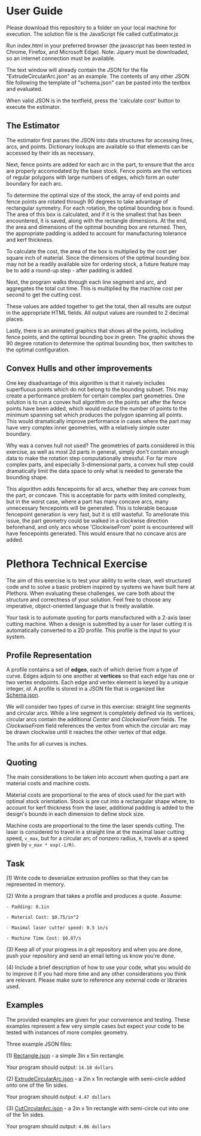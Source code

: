 User Guide
===

Please download this repository to a folder on your local machine for execution. The solution file is the JavaScript file called cutEstimator.js

Run index.html in your preferred browser (the javascript has been tested in Chrome, Firefox, and Microsoft Edge). Note: Jquery must be downloaded, so an internet connection must be available.

The text window will already contain the JSON for the file "ExtrudeCircularArc.json" as an example. The contents of any other JSON file following the template of "schema.json" can be pasted into the textbox and evaluated.

When valid JSON is in the textfield, press the 'calculate cost' button to execute the estimator.

The Estimator
---

The estimator first parses the JSON into data structures for accessing lines, arcs, and points. Dictionary lookups are available so that elements can be accessed by their ids as necessary.

Next, fence points are added for each arc in the part, to ensure that the arcs are properly accomodated by the base stock. Fence points are the vertices of regular polygons with large numbers of edges, which form an outer boundary for each arc. 

To determine the optimal size of the stock, the array of end points and fence points are rotated through 90 degrees to take advantage of rectangular symmetry. For each rotation, the optimal bounding box is found. The area of this box is calculated, and if it is the smallest that has been encountered, it is saved, along with the rectangle dimensions. At the end, the area and dimensions of the optimal bounding box are returned. Then, the appropriate padding is added to account for manufacturing tolerance and kerf thickness.

To calculate the cost, the area of the box is multiplied by the cost per square inch of material. Since the dimensions of the optimal bounding box may not be a readily available size for ordering stock, a future feature may be to add a round-up step - after padding is added.

Next, the program walks through each line segment and arc, and aggregates the total cut time. This is multiplied by the machine cost per second to get the cutting cost.

These values are added together to get the total, then all results are output in the appropriate HTML fields. All output values are rounded to 2 decimal places.

Lastly, there is an animated graphics that shows all the points, including fence points, and the optimal bounding box in green. The graphic shows the 90 degree rotation to determine the optimal bounding box, then switches to the optimal configuration.

Convex Hulls and other improvements
---

One key disadvantage of this algorithm is that it naively includes superfluous points which do not belong to the bounding subset. This may create a performance problem for certain complex part geometries. One solution is to run a convex hull algorithm on the points set after the fence points have been added, which would reduce the number of points to the minimum spanning set which produces the polygon spanning all points. This would dramatically improve performance in cases where the part may have very complex inner geometries, with a relatively simple outer boundary.

Why was a convex hull not used? The geometries of parts considered in this exercise, as well as most 2d parts in general, simply don't contain enough data to make the rotation step computationally stressful. For far more complex parts, and especially 3-dimensional parts, a convex hull step could dramatically limit the data space to only what is needed to generate the bounding shape.

This algorithm adds fencepoints for all arcs, whether they are convex from the part, or concave. This is acceptable for parts with limited complexity, but in the worst case, where a part has many concave arcs, many unnecessary fencepoints will be generated. This is tolerable because fencepoint generation is very fast, but it is still wasteful. To ameliorate this issue, the part geometry could be walked in a clockwise direction beforehand, and only arcs whose 'ClockwiseFrom' point is encountered will have fencepoints generated. This would ensure that no concave arcs are added.

Plethora Technical Exercise
===

The aim of this exercise is to test your ability to write clean, well structured code and to solve a basic problem inspired by systems we have built here at Plethora. When evaluating these challenges, we care both about the structure and correctness of your solution. Feel free to choose any imperative, object-oriented language that is freely available.
 
Your task is to automate quoting for parts manufactured with a 2-axis laser cutting machine. When a design is submitted by a user for laser cutting it is automatically converted to a 2D profile. This profile is the input to your system.

Profile Representation
---

A profile contains a set of **edges**, each of which derive from a type of curve. Edges adjoin to one another at **vertices** so that each edge has one or two vertex endpoints. Each edge and vertex element is keyed by a unique integer, *id*. A profile is stored in a JSON file that is organized like [Schema.json](https://gist.github.com/mrivlin/4bd6f29bedaec07b8e36#file-schema-json).
 
We will consider two types of curve in this exercise: straight line segments and circular arcs. While a line segment is completely defined via its vertices, circular arcs contain the additional *Center* and *ClockwiseFrom* fields. The *ClockwiseFrom* field references the vertex from which the circular arc may be drawn clockwise until it reaches the other vertex of that edge.
 
The units for all curves is inches.

Quoting
---

The main considerations to be taken into account when quoting a part are material costs and machine costs.  
 
Material costs are proportional to the area of stock used for the part with optimal stock orientation. Stock is pre cut into a rectangular shape where, to account for kerf thickness from the laser, additional padding is added to the design's bounds in each dimension to define stock size. 
 
Machine costs are proportional to the time the laser spends cutting. The laser is considered to travel in a straight line at the maximal laser cutting speed, `v_max`, but for a circular arc of nonzero radius, `R`, travels at a speed given by `v_max * exp(-1/R)`.

Task
---

  (1) Write code to deserialize extrusion profiles so that they can be represented in memory.
  
  (2) Write a program that takes a profile and produces a quote. Assume:
  
    - Padding: 0.1in
    
    - Material Cost: $0.75/in^2
    
    - Maximal laser cutter speed: 0.5 in/s
    
    - Machine Time Cost: $0.07/s
  
  (3) Keep all of your progress in a git repository and when you are done, push your repository and send an email letting us know you're done.
  
  (4) Include a brief description of how to use your code, what you would do to improve it if you had more time and any other considerations you think are relevant. Please make sure to reference any external code or libraries used.

Examples
---

The provided examples are given for your convenience and testing. These examples represent a few very simple cases but expect your code to be tested with instances of more complex geometry.

Three example JSON files:

  (1) [Rectangle.json](https://gist.github.com/mrivlin/4bd6f29bedaec07b8e36#file-rectangle-json) - a simple 3in x 5in rectangle.
  
  Your program should output: `14.10 dollars`
  
  (2) [ExtrudeCircularArc.json](https://gist.github.com/mrivlin/4bd6f29bedaec07b8e36#file-extrudecirculararc-json) - a 2in x 1in rectangle with semi-circle added onto one of the 1in sides.
  
  Your program should output: `4.47 dollars`
  
  (3) [CutCircularArc.json](https://gist.github.com/mrivlin/4bd6f29bedaec07b8e36#file-cutcirculararc-json) - a 2in x 1in rectangle with semi-circle cut into one of the 1in sides.
  
  Your program should output: `4.06 dollars`

